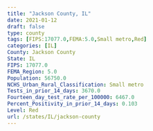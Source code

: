 ```yaml
---
title: "Jackson County, IL"
date: 2021-01-12
draft: false
type: county
tags: [FIPS:17077.0,FEMA:5.0,Small metro,Red]
categories: [IL]
County: Jackson County
State: IL
FIPS: 17077.0
FEMA_Region: 5.0
Population: 56750.0
NCHS_Urban_Rural_Classification: Small metro
Tests_in_prior_14_days: 3670.0
Fourteen_day_test_rate_per_100000: 6467.0
Percent_Positivity_in_prior_14_days: 0.103
Level: Red
url: /states/IL/jackson-county
---
```



